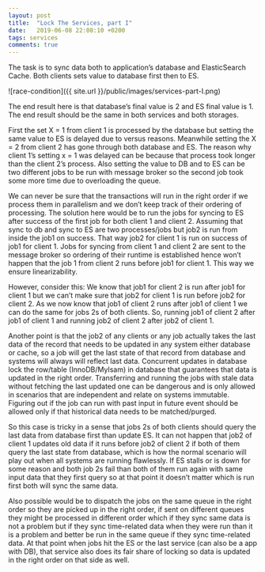 ```yaml
---
layout: post
title:  "Lock The Services, part I"
date:   2019-06-08 22:08:10 +0200
tags: services
comments: true
---	
```


The task is to sync data both to application’s database and ElasticSearch Cache. 
Both clients sets value to database first then to ES. 

![race-condition]({{ site.url }}/public/images/services-part-I.png)

The end result here is that database’s final value is 2 and ES final value is 1. The end result should be the same in both services and both storages.

First the set X = 1 from client 1 is processed by the database but setting the same value to ES is delayed due to versus reasons. Meanwhile setting the X = 2 from client 2 has gone through both database and ES. The reason why client 1’s setting x = 1 was delayed can be because that process took longer than the client 2’s process. Also setting the value to DB and to ES can be two different jobs to be run with message broker so the second job took some more time due to overloading the queue. 

We can never be sure that the transactions will run in the right order if we process them in parallelism and we don’t keep track of their ordering of processing. The solution here would be to run the jobs for syncing to ES after success of the first job for both client 1 and client 2. Assuming that sync to db and sync to ES are two processes/jobs but job2 is run from inside the job1 on success. That way job2 for client 1 is run on success of job1 for client 1. Jobs for syncing from client 1 and client 2 are sent to the message broker so ordering of their runtime is established hence won’t happen that the job 1 from client 2 runs before job1 for client 1. This way we ensure linearizability. 

However, consider this: We know that job1 for client 2 is run after job1 for client 1 but we can’t make sure that job2 for client 1 is run before job2 for client 2. As we now know that job1 of client 2 runs after job1 of client 1 we can do the same for jobs 2s of both clients. So, running job1 of client 2 after job1 of client 1 and running job2 of client 2 after job2 of client 1.

Another point is that the job2 of any clients or any job actually takes the last data of the record that needs to be updated in any system either database or cache, so a job will get the last state of that record from database and systems will always will reflect last data. Concurrent updates in database lock the row/table (InnoDB/MyIsam) in database that guarantees that data is updated in the right order. Transferring and running the jobs with stale data without fetching the last updated one can be dangerous and is only allowed in scenarios that are independent and relate on systems immutable. Figuring out if the job can run with past input in future event should be allowed only if that historical data needs to be matched/purged. 

So this case is tricky in a sense that jobs 2s of both clients should query the last data from database first than update ES. It can not happen that job2 of client 1 updates old data if it runs before job2 of client 2 if both of them query the last state from database, which is how the normal scenario will play out when all systems are running flawlessly. If ES stalls or is down for some reason and both job 2s fail than both of them run again with same input data that they first query so at that point it doesn’t matter which is run first both will sync the same data. 

Also possible would be to dispatch the jobs on the same queue in the right order so they are picked up in the right order, if sent on different queues they might be processed in different order which if they sync same data is not a problem but if they sync time-related data when they were run than it is a problem and better be run in the same queue if they sync time-related data. At that point when jobs hit the ES or the last service (can also be a app with DB), that service also does its fair share of locking so data is updated in the right order on that side as well.